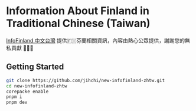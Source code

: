 # Information About Finland in Traditional Chinese (Taiwan) 

[InfoFinland 中文台灣](https://infofinland.tw) 提供🇫🇮芬蘭相關資訊，內容由熱心公眾提供，謝謝您的無私貢獻 🙇🏻‍♂️

## Getting Started

```sh
git clone https://github.com/jihchi/new-infofinland-zhtw.git
cd new-infofinland-zhtw
corepacke enable
pnpm i
pnpm dev
```
